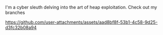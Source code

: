 I'm a cyber sleuth delving into the art of heap exploitation.
Check out my branches

https://github.com/user-attachments/assets/aad8bf8f-53b1-4c58-9d25-d3fc32b08a94

